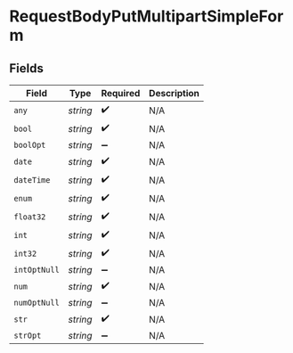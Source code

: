# RequestBodyPutMultipartSimpleForm


## Fields

| Field              | Type               | Required           | Description        |
| ------------------ | ------------------ | ------------------ | ------------------ |
| `any`              | *string*           | :heavy_check_mark: | N/A                |
| `bool`             | *string*           | :heavy_check_mark: | N/A                |
| `boolOpt`          | *string*           | :heavy_minus_sign: | N/A                |
| `date`             | *string*           | :heavy_check_mark: | N/A                |
| `dateTime`         | *string*           | :heavy_check_mark: | N/A                |
| `enum`             | *string*           | :heavy_check_mark: | N/A                |
| `float32`          | *string*           | :heavy_check_mark: | N/A                |
| `int`              | *string*           | :heavy_check_mark: | N/A                |
| `int32`            | *string*           | :heavy_check_mark: | N/A                |
| `intOptNull`       | *string*           | :heavy_minus_sign: | N/A                |
| `num`              | *string*           | :heavy_check_mark: | N/A                |
| `numOptNull`       | *string*           | :heavy_minus_sign: | N/A                |
| `str`              | *string*           | :heavy_check_mark: | N/A                |
| `strOpt`           | *string*           | :heavy_minus_sign: | N/A                |